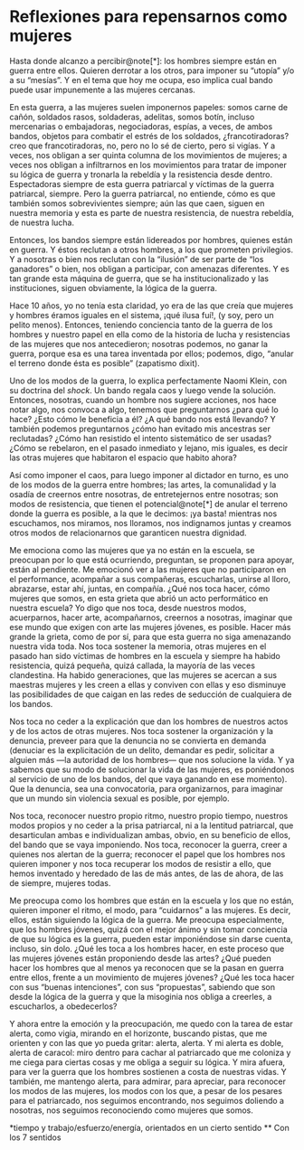 # Reflexiones para repensarnos como mujeres

Hasta donde alcanzo a percibir@note[*]: los hombres siempre están en guerra entre ellos. Quieren derrotar a los otros, para imponer su “utopía” y/o a su “mesías”. Y en el tema que hoy me ocupa, eso implica cual bando puede usar impunemente a las mujeres cercanas.

En esta guerra, a las mujeres suelen imponernos papeles: somos carne de cañón, soldados rasos, soldaderas, adelitas, somos botín, incluso mercenarias o embajadoras, negociadoras, espías, a veces, de ambos bandos, objetos para combatir el estrés de los soldados, ¿francotiradoras? creo que francotiradoras, no, pero no lo sé de cierto, pero si vigías. Y a veces, nos obligan a ser quinta columna de los movimientos de mujeres; a veces nos obligan a infiltrarnos en los movimientos para tratar de imponer su lógica de guerra y tronarla la rebeldía y la resistencia desde dentro. Espectadoras siempre de esta guerra patriarcal y víctimas de la guerra patriarcal, siempre.
Pero la guerra patriarcal, no entiende, cómo es que también somos sobrevivientes siempre; aún las que caen, siguen en nuestra memoria y esta es parte de nuestra resistencia, de nuestra rebeldía, de nuestra lucha.

Entonces, los bandos siempre están lidereados por hombres, quienes están en guerra. Y éstos reclutan a otros hombres, a los que prometen privilegios. Y a nosotras o bien nos reclutan con la “ilusión” de ser parte de “los ganadores” o bien, nos obligan a participar, con amenazas diferentes. Y es tan grande esta máquina de guerra, que se ha institucionalizado y las instituciones, siguen obviamente, la lógica de la guerra.

Hace 10 años, yo no tenía esta claridad, yo era de las que creía que mujeres y hombres éramos iguales en el sistema, ¡qué ilusa fuí!, (y soy, pero un pelito menos). Entonces, teniendo conciencia tanto de la guerra de los hombres y nuestro papel en ella como de la historia de lucha y resistencias de las mujeres que nos antecedieron; nosotras podemos, no ganar la guerra, porque esa es una tarea inventada por ellos; podemos, digo, “anular el terreno donde ésta es posible” (zapatismo dixit).

Uno de los modos de la guerra, lo explica perfectamente Naomi Klein, con su doctrina del _shock_. Un bando regala caos y luego vende la solución. Entonces, nosotras, cuando un hombre nos sugiere acciones, nos hace notar algo, nos convoca a algo, tenemos que preguntarnos ¿para qué lo hace? ¿Esto cómo le beneficia a él? ¿A qué bando nos está llevando? Y también podemos preguntarnos ¿cómo han evitado mis ancestras ser reclutadas? ¿Cómo han resistido el intento sistemático de ser usadas? ¿Cómo se rebelaron, en el pasado inmediato y lejano, mis iguales, es decir las otras mujeres que habitaron el espacio que habito ahora?

Así como imponer el caos, para luego imponer al dictador en turno, es uno de los modos de la guerra entre hombres; las artes, la comunalidad y la osadía de creernos entre nosotras, de entretejernos entre nosotras; son modos de resistencia, que tienen el potencial@note[*] de anular el terreno donde la guerra es posible, a la que le decimos: ¡ya basta! mientras nos escuchamos, nos miramos, nos lloramos, nos indignamos juntas y creamos otros modos de relacionarnos que garanticen nuestra dignidad.

Me emociona como las mujeres que ya no están en la escuela, se preocupan por lo que está ocurriendo, preguntan, se proponen para apoyar, están al pendiente. Me emocionó ver a las mujeres que no participaron en el performance, acompañar a sus compañeras, escucharlas, unirse al lloro, abrazarse, estar ahí, juntas, en compañía. ¿Qué nos toca hacer, cómo mujeres que somos, en esta grieta que abrió un acto performático en nuestra escuela? Yo digo que nos toca, desde nuestros modos, acuerparnos, hacer arte, acompañarnos, creernos a nosotras, imaginar que ese mundo que exigen con arte las mujeres jóvenes, es posible. Hacer más grande la grieta, como de por sí, para que esta guerra no siga amenazando nuestra vida toda. Nos toca sostener la memoria, otras mujeres en el pasado han sido víctimas de hombres en la escuela y siempre ha habido resistencia, quizá pequeña, quizá callada, la mayoría de las veces clandestina. Ha habido generaciones, que las mujeres se acercan a sus maestras mujeres y les creen a ellas y conviven con ellas y eso disminuye las posibilidades de que caigan en las redes de seducción de cualquiera de los bandos.

Nos toca no ceder a la explicación que dan los hombres de nuestros actos y de los actos de otras mujeres. Nos toca sostener la organización y la denuncia, preveer para que la denuncia no se convierta en demanda (denuciar es la explicitación de un delito, demandar es pedir, solicitar a alguien más —la autoridad de los hombres— que nos solucione la vida. Y ya sabemos que su modo de solucionar la vida de las mujeres, es poniéndonos al servicio de uno de los bandos, del que vaya ganando en ese momento). Que la denuncia, sea una convocatoria, para organizarnos, para imaginar que un mundo sin violencia sexual es posible, por ejemplo.

Nos toca, reconocer nuestro propio ritmo, nuestro propio tiempo, nuestros modos propios y no ceder a la prisa patriarcal, ni a la lentitud patriarcal, que desarticulan ambas e individualizan ambas, obvio, en su beneficio de ellos, del bando que se vaya imponiendo. Nos toca, reconocer la guerra, creer a quienes nos alertan de la guerra; reconocer el papel que los hombres nos quieren imponer y nos toca recuperar los modos de resistir a ello, que hemos inventado y heredado de las de más antes, de las de ahora, de las de siempre, mujeres todas.

Me preocupa como los hombres que están en la escuela y los que no están, quieren imponer el ritmo, el modo, para “cuidarnos” a las mujeres. Es decir, ellos, están siguiendo la lógica de la guerra. Me preocupa especialmente, que los hombres jóvenes, quizá con el mejor ánimo y sin tomar conciencia de que su lógica es la guerra, pueden estar imponiéndose sin darse cuenta, incluso, sin dolo. 
¿Qué les toca a los hombres hacer, en este proceso que las mujeres jóvenes están proponiendo desde las artes? ¿Qué pueden hacer los hombres que al menos ya reconocen que se la pasan en guerra entre ellos, frente a un movimiento de mujeres jóvenes? ¿Qué les toca hacer con sus “buenas intenciones”, con sus “propuestas”, sabiendo que son desde la lógica de la guerra y que la misoginia nos obliga a creerles, a escucharlos, a obedecerlos?

Y ahora entre la emoción y la preocupación, me quedo con la tarea de estar alerta, como vigia, mirando en el horizonte, buscando pistas, que me orienten y con las que yo pueda gritar: alerta, alerta. Y mi alerta es doble, alerta de caracol: miro dentro para cachar al patriarcado que me coloniza y me ciega para ciertas cosas y me obliga a seguir su lógica. Y mira afuera, para ver la guerra que los hombres sostienen a costa de nuestras vidas. Y también, me mantengo alerta, para admirar, para apreciar, para reconocer los modos de las mujeres, los modos con los que, a pesar de los pesares para el patriarcado, nos seguimos encontrando, nos seguimos doliendo a nosotras, nos seguimos reconociendo como mujeres que somos.

*tiempo y trabajo/esfuerzo/energía, orientados en un cierto sentido
** Con los 7 sentidos

